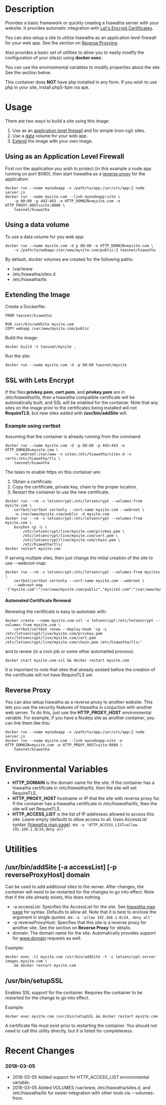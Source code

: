 # Description

Provides a basic framework or quickly creating a hiawatha server with your website. It provides automatic integration with [Let's Encrypt Certificates](#ssl-with-lets-encrypt).

You can also setup a site to utilize hiawatha as an application level firewall for your web app. See the section on [Reverse Proxying](#reverse-proxy).

Also provides a basic set of utilities to allow you to easily modify the configuration of your site(s) using **docker exec**.

You can use the envirnomental variables to modify properties about the site. See the section below.

This container does **NOT** have php installed in any form. If you wish to use php in your site, install php5-fpm via apk. 

# Usage

There are two ways to build a site using this image:

  1. Use as an [application level firewall](#using-as-an-application-level-firewall) and for simple (non-cgi) sites.
  1. Use a [data](#using-a-data-volume) volume for your web app.
  1. [Extend](#extending-the-image) the image with your own image.

## Using as an Application Level Firewall

First run the application you wish to protect (in this example a node app running on port 8080), then start hiawatha as a [reverse proxy](#reverse-proxy) for the application:

```
docker run --name mynodeapp -v /path/to/app:/usr/src/app:Z node server.js
docker run --name mysite.com --link mynodeapp:site \
    -p 80:80 -p 443:443 -e HTTP_DOMAIN=mysite.com -e HTTP_PROXY_HOST=site:8080 \
    taosnet/hiawatha
```

## Using a data volume

To use a data volume for you web app:

```
docker run --name mysite.com -d p 80:80 -e HTTP_DOMAIN=mysite.com \
    -v /path/to/webapp:/var/www/mysite.com/public:Z taosnet/hiawatha
```

By default, docker volumes are created for the following paths:

  * /var/www
  * /etc/hiawatha/sites.d
  * /etc/hiawatha/tls

## Extending the Image

Create a Dockerfile:

```
FROM taosnet/hiawatha

RUN /usr/bin/addSite mysite.com
COPY webapp /var/www/mysite.com/public
```
Build the image:
```
docker build -t taosnet/mysite .
```

Run the site:

```
docker run --name mysite.com -d -p 80:80 taosnet/mysite
```

## SSL with Lets Encrypt

If the files **privkey.pem**, **cert.pem**, and **privkey.pem** are in _/etc/hiawatha/tls_, then a hiawatha compatible certificate will be automatically built, and SSL will be enabled for the container. Note that any sites on the image prior to the certificates being installed will not **RequireTLS**, but new sites added with **/usr/bin/addSite** will.

### Example using certbot

Assuming that the container is already running from the command:

```
docker run --name mysite.com -d -p 80:80 -p 443:443 -e HTTP_DOMAIN=mysite.com \
    -v webroot:/var/www -v sites:/etc/hiawatha/sites.d -v certs:/etc/hiawatha/tls \
    taosnet/hiawatha
```

The tasks to enable https on this container are:

  1. Obtain a certificate.
  1. Copy the certificate, private key, chain to the proper location.
  1. Restart the container to use the new certificate.

```
docker run --rm -v letsencrypt:/etc/letsencrypt --volumes-from mysite.com \
    certbot/certbot certonly --cert-name mysite.com --webroot \
    -w /var/www/mysite.com/public -d mysite.com
docker run --rm -v letsencrypt:/etc/letsencrypt --volumes-from mysite.com \
    busybox cp -L \
        /etc/letsencrypt/live/mysite.com/privkey.pem \
        /etc/letsencrypt/live/mysite.com/cert.pem \
        /etc/letsencrypt/live/mysite.com/chain.pem \
        /etc/hiawatha/tls/
docker restart mysite.com
```

If serving multiple sites, then just change the initial creation of the site to use --webroot-map:

```
docker run --rm -v letsencrypt:/etc/letsencrypt --volumes-from mysites \
    certbot/certbot certonly --cert-name mysite.com --webroot \
    --webroot-map '{"mysite.com":"/var/www/mysite.com/public","mysite2.com":"/var/www/mysite2.com/public"}'
```

#### Automated Certificate Renewal

Renewing the certificate is easy to automate with:

```
docker create --name mysite.com-ssl -v letsencrypt:/etc/letsencrypt --volumes-from mysite.com \
    certbot/certbot renew --deploy-hook 'cp -L /etc/letsencrypt/live/mysite.com/privkey.pem /etc/letsencrypt/live/mysite.com/cert.pem /etc/letsencrypt/live/mysite.com/chain.pem /etc/hiawatha/tls/'
```

and to renew (in a cron job or some other automatted process):

```
docker start mysite.com-ssl && docker restart mysite.com
```

It is important to note that sites that already existed before the creation of the certificate will not have RequireTLS set.

## Reverse Proxy

You can also setup hiawatha as a reverse proxy to another website. This lets you use the security features of hiawatha in conjuction with another web server. To do this, just use the **HTTP_PROXY_HOST** environmental variable. For example, if you have a Nodejs site as another container, you can link them like this:

```
docker run --name mynodeapp -v /path/to/app:/usr/src/app:Z node server.js
docker run --name mysite.com --link mynodeapp:site -e HTTP_DOMAIN=mysite.com -e HTTP_PROXY_HOST=site:8080 \
    taosnet/hiawatha
```

# Environmental Variables

  * **HTTP_DOMAIN** is the domain name for the site. If the container has a hiawatha certificate in _/etc/hiawatha/tls_, then the site will set RequireTLS.
  * **HTTP_PROXY_HOST** hostname or IP that the site with reverse proxy for. If the container has a hiawatha certificate in _/etc/hiawatha/tls_, then the site will set RequireTLS.
  * **HTTP_ACCESS_LIST** is the list of IP addresses allowed to access this site. Leave empty (default) to allow access to all. Uses AccessList syntax ([hiawatha man page](https://www.hiawatha-webserver.org/manpages/hiawatha)). ex: `-e 'HTTP_ACCESS_LIST=allow 192.168.1.0/24,deny all'`

# Utilities

## /usr/bin/addSite [-a accessList] [-p reverseProxyHost] domain

Can be used to add additional sites to the server. After changes, the container will need to be restarted for the changes to go into effect. Note that if the site already exists, this does nothing.

  * -a accessList: Specifies the AccessList for the site. See [hiawatha man page](https://www.hiawatha-webserver.org/manpages/hiawatha) for syntax. Defaults to allow all. Note that it is best to enclose the argument in single quotes. ex: `-a 'allow 192.168.1.0/24, deny all'`
  * -p reverseProxyHost: Specifies that this site is a reverse proxy for another site. See the section on **Reverse Proxy** for details.
  * domain: The domain name for the site. Automatically provides support for www.domain requests as well.

Example:
```
docker exec -ti mysite.com /usr/bin/addSite -t -c letsencrypt-server images.mysite.com \
    && docker restart mysite.com
```

## /usr/bin/setupSSL

Enables SSL support for the container. Requires the container to be restarted for the change to go into effect.

Example:
```
docker exec mysite.com /usr/bin/setupSSL && docker restart mysite.com
```

A certificate file must exist prior to restarting the container. You should not need to call this utility directly, but it is listed for completeness.

# Recent Changes

### 2018-03-05

  * 2018-03-05 Added support for HTTP_ACCESS_LIST environmental variable.
  * 2018-03-05 Added VOLUMES /var/www, /etc/hiawatha/sites.d, and /etc/hiawatha/tls for easier integration with other tools via --volumes-from.
